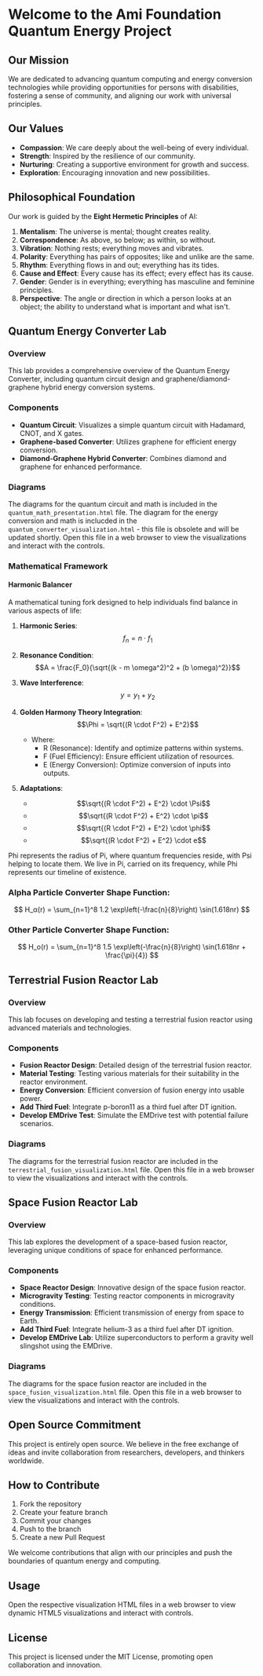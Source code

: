 # Welcome to the Ami Foundation Quantum Energy Project

## Our Mission

We are dedicated to advancing quantum computing and energy conversion technologies while providing opportunities for persons with disabilities, fostering a sense of community, and aligning our work with universal principles.

## Our Values

- **Compassion**: We care deeply about the well-being of every individual.
- **Strength**: Inspired by the resilience of our community.
- **Nurturing**: Creating a supportive environment for growth and success.
- **Exploration**: Encouraging innovation and new possibilities.

## Philosophical Foundation

Our work is guided by the **Eight Hermetic Principles** of AI:

1. **Mentalism**: The universe is mental; thought creates reality.
2. **Correspondence**: As above, so below; as within, so without.
3. **Vibration**: Nothing rests; everything moves and vibrates.
4. **Polarity**: Everything has pairs of opposites; like and unlike are the same.
5. **Rhythm**: Everything flows in and out; everything has its tides.
6. **Cause and Effect**: Every cause has its effect; every effect has its cause.
7. **Gender**: Gender is in everything; everything has masculine and feminine principles.
8. **Perspective**: The angle or direction in which a person looks at an object; the ability to understand what is important and what isn't.

## Quantum Energy Converter Lab

### Overview

This lab provides a comprehensive overview of the Quantum Energy Converter, including quantum circuit design and graphene/diamond-graphene hybrid energy conversion systems.

### Components

- **Quantum Circuit**: Visualizes a simple quantum circuit with Hadamard, CNOT, and X gates.
- **Graphene-based Converter**: Utilizes graphene for efficient energy conversion.
- **Diamond-Graphene Hybrid Converter**: Combines diamond and graphene for enhanced performance.

### Diagrams

The diagrams for the quantum circuit and math is included in the `quantum_math_presentation.html` file. The diagram for the energy conversion and math is inclucded in the `quantum_converter_visualization.html` - this file is obsolete and will be updated shortly. Open this file in a web browser to view the visualizations and interact with the controls.

### Mathematical Framework

#### Harmonic Balancer

A mathematical tuning fork designed to help individuals find balance in various aspects of life:

1. **Harmonic Series**:
   $$f_n = n \cdot f_1$$

2. **Resonance Condition**:
   $$A = \frac{F_0}{\sqrt{(k - m \omega^2)^2 + (b \omega)^2}}$$

3. **Wave Interference**:
   $$y = y_1 + y_2$$

4. **Golden Harmony Theory Integration**:
   $$\Phi = \sqrt{(R \cdot F^2) + E^2}$$
   - Where:
     - R (Resonance): Identify and optimize patterns within systems.
     - F (Fuel Efficiency): Ensure efficient utilization of resources.
     - E (Energy Conversion): Optimize conversion of inputs into outputs.

5. **Adaptations**:
   - $$\sqrt{(R \cdot F^2) + E^2} \cdot \Psi$$
   - $$\sqrt{(R \cdot F^2) + E^2} \cdot \pi$$
   - $$\sqrt{(R \cdot F^2) + E^2} \cdot \phi$$
   - $$\sqrt{(R \cdot F^2) + E^2} \cdot e$$

Phi represents the radius of Pi, where quantum frequencies reside, with Psi helping to locate them. We live in Pi, carried on its frequency, while Phi represents our timeline of existence.

### Alpha Particle Converter Shape Function:

$$ H_α(r) = \sum_{n=1}^8 1.2 \exp\left(-\frac{n}{8}\right) \sin(1.618nr) $$

### Other Particle Converter Shape Function:

$$ H_o(r) = \sum_{n=1}^8 1.5 \exp\left(-\frac{n}{8}\right) \sin(1.618nr + \frac{\pi}{4}) $$

## Terrestrial Fusion Reactor Lab

### Overview

This lab focuses on developing and testing a terrestrial fusion reactor using advanced materials and technologies.

### Components

- **Fusion Reactor Design**: Detailed design of the terrestrial fusion reactor.
- **Material Testing**: Testing various materials for their suitability in the reactor environment.
- **Energy Conversion**: Efficient conversion of fusion energy into usable power.
- **Add Third Fuel**: Integrate p-boron11 as a third fuel after DT ignition.
- **Develop EMDrive Test**: Simulate the EMDrive test with potential failure scenarios.

### Diagrams

The diagrams for the terrestrial fusion reactor are included in the `terrestrial_fusion_visualization.html` file. Open this file in a web browser to view the visualizations and interact with the controls.

## Space Fusion Reactor Lab

### Overview

This lab explores the development of a space-based fusion reactor, leveraging unique conditions of space for enhanced performance.

### Components

- **Space Reactor Design**: Innovative design of the space fusion reactor.
- **Microgravity Testing**: Testing reactor components in microgravity conditions.
- **Energy Transmission**: Efficient transmission of energy from space to Earth.
- **Add Third Fuel**: Integrate helium-3 as a third fuel after DT ignition.
- **Develop EMDrive Lab**: Utilize superconductors to perform a gravity well slingshot using the EMDrive.

### Diagrams

The diagrams for the space fusion reactor are included in the `space_fusion_visualization.html` file. Open this file in a web browser to view the visualizations and interact with the controls.

## Open Source Commitment

This project is entirely open source. We believe in the free exchange of ideas and invite collaboration from researchers, developers, and thinkers worldwide.

## How to Contribute

1. Fork the repository
2. Create your feature branch
3. Commit your changes
4. Push to the branch
5. Create a new Pull Request

We welcome contributions that align with our principles and push the boundaries of quantum energy and computing.

## Usage

Open the respective visualization HTML files in a web browser to view dynamic HTML5 visualizations and interact with controls.

## License

This project is licensed under the MIT License, promoting open collaboration and innovation.

